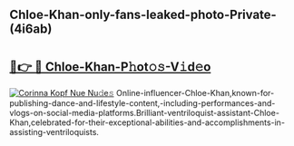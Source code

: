 ## Chloe-Khan-only-fans​-leaked-photo​-Private-(4i6ab)


# <h2><a href="https://mediaupload.pro?title=Chloe-Khan&ref=git">🔗👉 🔴 Chloe-Khan-P𝚑ot𝚘𝚜-V𝚒d𝚎o</a></h2>

[![Corinna Kopf Nue Nu𝚍e𝚜](https://i.imgur.com/0qMVB7G.gif)](https://mediaupload.pro?title=Chloe-Khan&ref=git)
Online-influencer-Chloe-Khan,known-for-publishing-dance-and-lifestyle-content,-including-performances-and-vlogs-on-social-media-platforms.Brilliant-ventriloquist-assistant-Chloe-Khan,celebrated-for-their-exceptional-abilities-and-accomplishments-in-assisting-ventriloquists.  